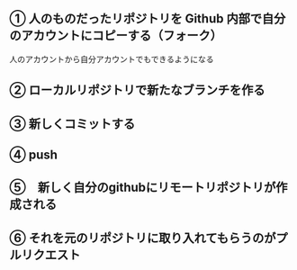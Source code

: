 ## ① 人のものだったリポジトリを Github 内部で自分のアカウントにコピーする（フォーク）

人のアカウントから自分アカウントでもできるようになる

## ② ローカルリポジトリで新たなブランチを作る
## ③ 新しくコミットする
## ④ push
## ⑤　新しく自分のgithubにリモートリポジトリが作成される
## ⑥ それを元のリポジトリに取り入れてもらうのがプルリクエスト

